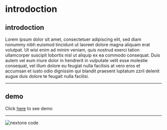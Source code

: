 # introdoction
## introdoction



Lorem ipsum dolor sit amet, consectetuer adipiscing elit, sed diam nonummy nibh euismod tincidunt ut laoreet dolore magna aliquam erat volutpat. Ut wisi enim ad minim veniam, quis nostrud exerci tation ullamcorper suscipit lobortis nisl ut aliquip ex ea commodo consequat. Duis autem vel eum iriure dolor in hendrerit in vulputate velit esse molestie consequat, vel illum dolore eu feugiat nulla facilisis at vero eros et accumsan et iusto odio dignissim qui blandit praesent luptatum zzril delenit augue duis dolore te feugait nulla facilisi.

___
## demo
Click [here](https://yasser-021.github.io/catoony/) to see demo 


---
![nextone code](https://next1code.ir/wp-content/uploads/2024/01/tailwind2-course-cover-500x286.jpg)